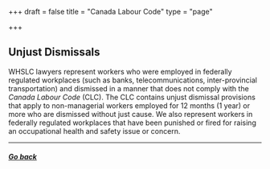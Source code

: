 +++
draft = false
title = "Canada Labour Code"
type = "page"

+++
## Unjust Dismissals

WHSLC lawyers represent workers who were employed in federally regulated workplaces (such as banks, telecommunications, inter-provincial transportation) and dismissed in a manner that does not comply with the _Canada Labour Code_ (CLC). The CLC contains unjust dismissal provisions that apply to non-managerial workers employed for 12 months (1 year) or more who are dismissed without just cause. We also represent workers in federally regulated workplaces that have been punished or fired for raising an occupational health and safety issue or concern.

* * *

##### [Go back](/features/services/unlawful-dismissals/)